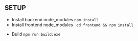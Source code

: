 ## SETUP
- Install backend node_modules ```npm install``` 
- Install frontend node_modules ``` cd frontend && npm install```


* Build `npm run build:exe`